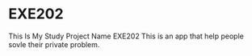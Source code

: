 # EXE202
This Is My Study Project Name EXE202
This is an app that help people sovle their private problem.
